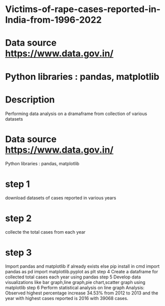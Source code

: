 # Victims-of-rape-cases-reported-in-India-from-1996-2022
# Data source https://www.data.gov.in/
# Python libraries : pandas, matplotlib
# Description
Performing data analysis on a dramaframe from collection of various datasets
# Data source https://www.data.gov.in/
Python libraries : pandas, matplotlib
# step 1
download datasets of cases reported in various years
# step 2
collecte the total cases from each year
# step 3
Import pandas and matplotlib if already exists else pip install in cmd
import pandas as pd
import matplotlib.pyplot as plt
step 4
Create a dataframe for collected total cases each year using pandas
step 5
Develop data visualizations like bar graph,line graph,pie chart,scatter graph using matplotlib
step 6
Perform statistical analysis on line graph 
Analysis:
Observed highest percentage increase 34.53% from 2012 to 2013 and the year with highest cases reported is 2016 with 39068 cases.

